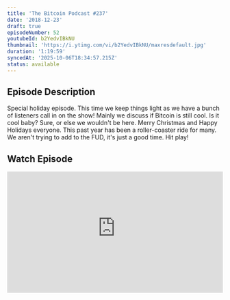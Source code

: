 ```yaml
---
title: 'The Bitcoin Podcast #237'
date: '2018-12-23'
draft: true
episodeNumber: 52
youtubeId: b2YedvIBkNU
thumbnail: 'https://i.ytimg.com/vi/b2YedvIBkNU/maxresdefault.jpg'
duration: '1:19:59'
syncedAt: '2025-10-06T18:34:57.215Z'
status: available
---
```

## Episode Description

Special holiday episode. This time we keep things light as we have a bunch of listeners call in on the show! Mainly we discuss if Bitcoin is still cool. Is it cool baby? Sure, or else we wouldn't be here. Merry Christmas and Happy Holidays everyone. This past year has been a roller-coaster ride for many. We aren't trying to add to the FUD, it's just a good time. Hit play!

## Watch Episode

<div style="position: relative; padding-bottom: 56.25%; height: 0; overflow: hidden;">
  <iframe
    src="https://www.youtube-nocookie.com/embed/b2YedvIBkNU"
    style="position: absolute; top: 0; left: 0; width: 100%; height: 100%;"
    frameborder="0"
    allow="accelerometer; autoplay; clipboard-write; encrypted-media; gyroscope; picture-in-picture"
    allowfullscreen
  ></iframe>
</div>


